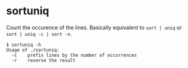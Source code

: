 # sortuniq

Count the occurence of the lines.
Basically equivalent to `sort | uniq` or `sort | uniq -c | sort -n`.

```
$ sortuniq -h
Usage of ./sortuniq:
  -c	prefix lines by the number of occurrences
  -r	reverse the result
```
